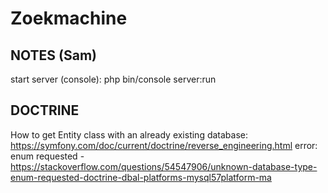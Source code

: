 # Zoekmachine

NOTES (Sam)
--------------------
start server (console): php bin/console server:run

DOCTRINE
--------------------
How to get Entity class with an already existing database: https://symfony.com/doc/current/doctrine/reverse_engineering.html
error: enum requested   - https://stackoverflow.com/questions/54547906/unknown-database-type-enum-requested-doctrine-dbal-platforms-mysql57platform-ma


